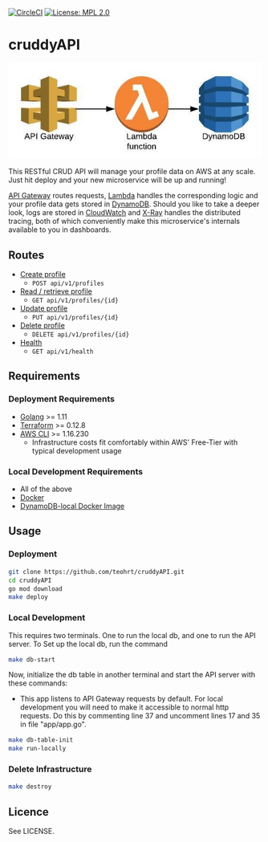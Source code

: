 [![CircleCI](https://circleci.com/gh/teohrt/cruddyAPI/tree/master.svg?style=svg)](https://circleci.com/gh/teohrt/cruddyAPI)
[![License: MPL 2.0](https://img.shields.io/badge/License-MPL%202.0-brightgreen.svg)](https://opensource.org/licenses/MPL-2.0)

# cruddyAPI
![cruddyAPI](docs/cruddyAPI.jpeg)

This RESTful CRUD API will manage your profile data on AWS at any scale. Just hit deploy and your new microservice will be up and running!

[API Gateway](https://aws.amazon.com/api-gateway/) routes requests, [Lambda](https://aws.amazon.com/lambda/) handles the corresponding logic and your profile data gets stored in [DynamoDB](https://aws.amazon.com/dynamodb/). Should you like to take a deeper look, logs are stored in [CloudWatch](https://aws.amazon.com/cloudwatch/) and [X-Ray](https://aws.amazon.com/xray/) handles the distributed tracing, both of which conveniently make this microservice's internals available to you in dashboards.

## Routes
* [Create profile](docs/createProfileContract.md)
    * `POST api/v1/profiles`
* [Read / retrieve profile](docs/getProfileContract.md)
    * `GET api/v1/profiles/{id}`
* [Update profile](docs/updateProfileContract.md)
    * `PUT api/v1/profiles/{id}`
* [Delete profile](docs/deleteProfileContract.md)
    * `DELETE api/v1/profiles/{id}`
* [Health](docs/healthContract.md)
    * `GET api/v1/health`

## Requirements
### Deployment Requirements
* [Golang](https://golang.org/dl/) >= 1.11
* [Terraform](https://www.terraform.io/downloads.html) >= 0.12.8
* [AWS CLI](https://docs.aws.amazon.com/cli/latest/userguide/install-macos.html#awscli-install-osx-pip) >= 1.16.230
    * Infrastructure costs fit comfortably within AWS' Free-Tier with typical development usage
### Local Development Requirements
* All of the above
* [Docker](https://docs.docker.com/v17.12/install/)
* [DynamoDB-local Docker Image](https://hub.docker.com/r/amazon/dynamodb-local/)

## Usage
### Deployment
```bash
git clone https://github.com/teohrt/cruddyAPI.git
cd cruddyAPI
go mod download
make deploy
```

### Local Development
This requires two terminals. One to run the local db, and one to run the API server.
To Set up the local db, run the command
```bash
make db-start
```

Now, initialize the db table in another terminal and start the API server with these commands:
* This app listens to API Gateway requests by default. For local development you will need to make it accessible to normal http requests. Do this by commenting line 37 and uncomment lines 17 and 35 in file "app/app.go". 
```bash
make db-table-init
make run-locally
```
### Delete Infrastructure
```bash
make destroy
```
## Licence
See LICENSE.
